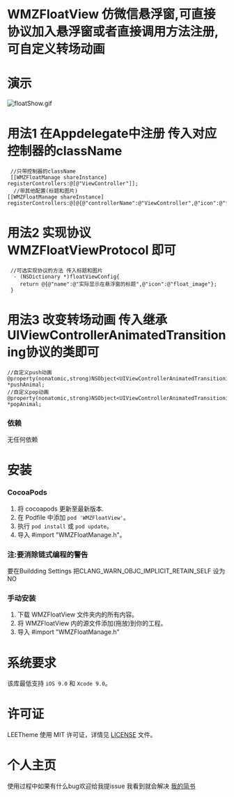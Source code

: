 # WMZFloatView 仿微信悬浮窗,可直接协议加入悬浮窗或者直接调用方法注册,可自定义转场动画

演示
==============
![floatShow.gif](https://upload-images.jianshu.io/upload_images/9163368-47e1e2172d9d09b8.gif?imageMogr2/auto-orient/strip)

用法1 在Appdelegate中注册  传入对应控制器的className
==============

     //只带控制器的className 
     [[WMZFloatManage shareInstance] registerControllers:@[@"ViewController"]];
      //带其他配置(标题和图片)
    [[WMZFloatManage shareInstance]    registerControllers:@[@{@"controllerName":@"ViewController",@"icon":@"float_circle_full"}]];

用法2 实现协议 WMZFloatViewProtocol 即可
==============

     //可选实现协议的方法 传入标题和图片
      - (NSDictionary *)floatViewConfig{
        return @{@"name":@"实际显示在悬浮窗的标题",@"icon":@"float_image"};
     }

用法3 改变转场动画 传入继承UIViewControllerAnimatedTransitioning协议的类即可
==============
    //自定义push动画
    @property(nonatomic,strong)NSObject<UIViewControllerAnimatedTransitioning> *pushAnimal;
    //自定义pop动画
    @property(nonatomic,strong)NSObject<UIViewControllerAnimatedTransitioning>  *popAnimal;

### 依赖
无任何依赖 

安装
==============

### CocoaPods
1. 将 cocoapods 更新至最新版本.
2. 在 Podfile 中添加 `pod 'WMZFloatView'`。
3. 执行 `pod install` 或 `pod update`。
4. 导入 #import "WMZFloatManage.h"。

### 注:要消除链式编程的警告 
要在Buildding Settings 把CLANG_WARN_OBJC_IMPLICIT_RETAIN_SELF 设为NO

### 手动安装

1. 下载 WMZFloatView 文件夹内的所有内容。
2. 将 WMZFloatView 内的源文件添加(拖放)到你的工程。
3. 导入 #import "WMZFloatManage.h"

系统要求
==============
该库最低支持 `iOS 9.0` 和 `Xcode 9.0`。


许可证
==============
LEETheme 使用 MIT 许可证，详情见 [LICENSE](LICENSE) 文件。


个人主页
==============
使用过程中如果有什么bug欢迎给我提issue 我看到就会解决
[我的简书](https://www.jianshu.com/p/32e997b74d74)

